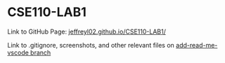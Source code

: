 # CSE110-LAB1

Link to GitHub Page: [jeffreyl02.github.io/CSE110-LAB1/](https://jeffreyl02.github.io/CSE110-LAB1/)

Link to .gitignore, screenshots, and other relevant files on [add-read-me-vscode branch](https://github.com/jeffreyL02/CSE110-LAB1/tree/add-read-me-vscode)
